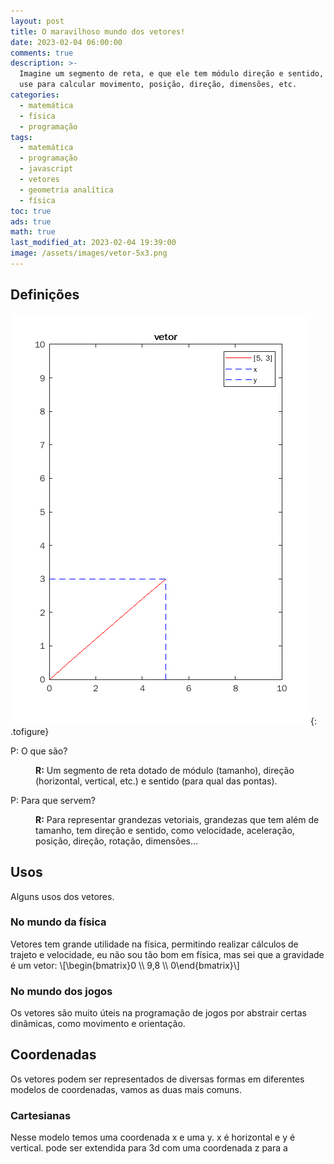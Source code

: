 ```yaml
---
layout: post
title: O maravilhoso mundo dos vetores!
date: 2023-02-04 06:00:00
comments: true
description: >-
  Imagine um segmento de reta, e que ele tem módulo direção e sentido, e agora o
  use para calcular movimento, posição, direção, dimensões, etc.
categories:
  - matemática
  - física
  - programação
tags:
  - matemática
  - programação
  - javascript
  - vetores
  - geometria analítica
  - física
toc: true
ads: true
math: true
last_modified_at: 2023-02-04 19:39:00
image: /assets/images/vetor-5x3.png
---
```

## Definições

![Um vetor 5x 3y](/assets/images/vetor-5x3.png "[5, 3], um vetor em coordenadas cartesianas."){: .tofigure}

<dl>
  <dt>P: O que são?</dt>
  <dd>
    <p><strong>R:</strong> Um segmento de reta dotado de módulo (tamanho), direção (horizontal, vertical, etc.) e sentido (para qual das pontas).</p>
  </dd>
  <dt>P: Para que servem?</dt>
  <dd>
    <p><strong>R:</strong> Para representar grandezas vetoriais, grandezas que tem além de tamanho, tem direção e sentido, como velocidade, aceleração, posição, direção, rotação, dimensões…</p>
  </dd>
</dl>

## Usos

Alguns usos dos vetores.

### No mundo da física

Vetores tem grande utilidade na física, permitindo realizar cálculos de trajeto e velocidade, eu não sou tão bom em física, mas sei que a gravidade é um vetor: \\\[\\begin\{bmatrix\}0 \\\\ 9,8 \\\\ 0\\end\{bmatrix\}\\\]

### No mundo dos jogos

Os vetores são muito úteis na programação de jogos por abstrair certas dinâmicas, como movimento e orientação.

## Coordenadas

Os vetores podem ser representados de diversas formas em diferentes modelos de coordenadas, vamos as duas mais comuns.

### Cartesianas

Nesse modelo temos uma coordenada x e uma y. x é horizontal e y é vertical. pode ser extendida para 3d com uma coordenada z para a
